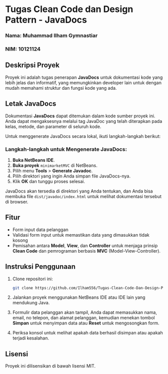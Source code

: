 # Tugas Clean Code dan Design Pattern - JavaDocs

### Nama: Muhammad Ilham Gymnastiar  
### NIM: 10121124

## Deskripsi Proyek

Proyek ini adalah tugas penerapan **JavaDocs** untuk dokumentasi kode yang lebih jelas dan informatif, yang memungkinkan developer lain untuk dengan mudah memahami struktur dan fungsi kode yang ada.

## Letak JavaDocs
Dokumentasi **JavaDocs** dapat ditemukan dalam kode sumber proyek ini. Anda dapat mengaksesnya melalui tag JavaDoc yang telah diterapkan pada kelas, metode, dan parameter di seluruh kode.

Untuk menggenerate JavaDocs secara lokal, ikuti langkah-langkah berikut:

### Langkah-langkah untuk Mengenerate JavaDocs:
1. **Buka NetBeans IDE**.
2. **Buka proyek** `minimarketMVC` di NetBeans.
3. Pilih menu **Tools** > **Generate Javadoc**.
4. Pilih direktori yang ingin Anda simpan file JavaDocs-nya.
5. Klik **OK** dan tunggu proses selesai.

JavaDocs akan tersedia di direktori yang Anda tentukan, dan Anda bisa membuka file `dist/javadoc/index.html` untuk melihat dokumentasi tersebut di browser.

## Fitur
- Form input data pelanggan
- Validasi form input untuk memastikan data yang dimasukkan tidak kosong
- Pemisahan antara **Model**, **View**, dan **Controller** untuk menjaga prinsip **Clean Code** dan pemrograman berbasis **MVC** (Model-View-Controller).
  
## Instruksi Penggunaan
1. Clone repositori ini:
    ```bash
    git clone https://github.com/Ilham556/Tugas-Clean-Code-Dan-Design-Pattern---JavaDocs.git
    ```

2. Jalankan proyek menggunakan NetBeans IDE atau IDE lain yang mendukung Java.

3. Formulir data pelanggan akan tampil, Anda dapat memasukkan nama, email, no telepon, dan alamat pelanggan, kemudian menekan tombol **Simpan** untuk menyimpan data atau **Reset** untuk mengosongkan form.

4. Periksa konsol untuk melihat apakah data berhasil disimpan atau apakah terjadi kesalahan.

## Lisensi
Proyek ini dilisensikan di bawah lisensi MIT.
